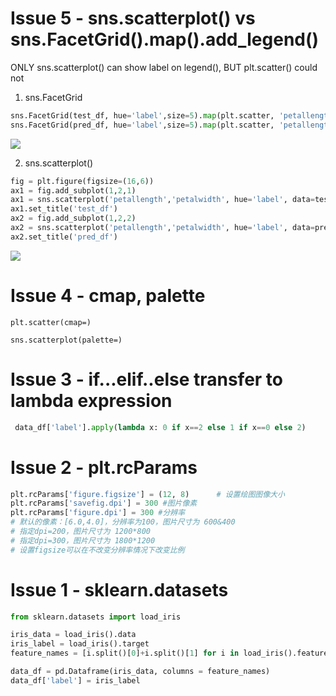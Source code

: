 # Issue 5 - sns.scatterplot() vs sns.FacetGrid().map().add_legend()

ONLY sns.scatterplot() can show label on legend(), BUT plt.scatter() could not

1. sns.FacetGrid
```python
sns.FacetGrid(test_df, hue='label',size=5).map(plt.scatter, 'petallength','petalwidth').add_legend()
sns.FacetGrid(pred_df, hue='label',size=5).map(plt.scatter, 'petallength','petalwidth').add_legend()
```
![](https://i.loli.net/2018/10/12/5bc04243cdac0.png)

2. sns.scatterplot()
```python
fig = plt.figure(figsize=(16,6))
ax1 = fig.add_subplot(1,2,1)
ax1 = sns.scatterplot('petallength','petalwidth', hue='label', data=test_df, palette=plt.cm.plasma_r)
ax1.set_title('test_df')
ax2 = fig.add_subplot(1,2,2)
ax2 = sns.scatterplot('petallength','petalwidth', hue='label', data=pred_df, palette=plt.cm.plasma_r)
ax2.set_title('pred_df')
```
![](https://user-images.githubusercontent.com/26485327/46849326-fee1ec00-ce29-11e8-9d67-e5e395adf4b4.png)

# Issue 4 - cmap, palette

```plt.scatter(cmap=)```

```sns.scatterplot(palette=)```


# Issue 3 - if...elif..else transfer to lambda expression

```python
 data_df['label'].apply(lambda x: 0 if x==2 else 1 if x==0 else 2)
```

# Issue 2 - plt.rcParams

```python
plt.rcParams['figure.figsize'] = (12, 8)      # 设置绘图图像大小
plt.rcParams['savefig.dpi'] = 300 #图片像素
plt.rcParams['figure.dpi'] = 300 #分辨率
# 默认的像素：[6.0,4.0]，分辨率为100，图片尺寸为 600&400
# 指定dpi=200，图片尺寸为 1200*800
# 指定dpi=300，图片尺寸为 1800*1200
# 设置figsize可以在不改变分辨率情况下改变比例
```


# Issue 1 - sklearn.datasets

```python
from sklearn.datasets import load_iris
```
```python
iris_data = load_iris().data
iris_label = load_iris().target
feature_names = [i.split()[0]+i.split()[1] for i in load_iris().feature_names]

data_df = pd.Dataframe(iris_data, columns = feature_names)
data_df['label'] = iris_label
```
